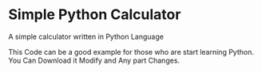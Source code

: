 # Simple Python Calculator
A simple calculator written in Python Language

This Code can be a good example for those who are start learning Python. You Can Download it Modify and Any part Changes.


